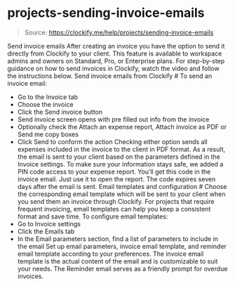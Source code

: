 # projects-sending-invoice-emails

> Source: https://clockify.me/help/projects/sending-invoice-emails

Send invoice emails
After creating an invoice you have the option to send it directly from Clockify to your client.
This feature is available to workspace admins and owners on Standard, Pro, or Enterprise plans.
For step-by-step guidance on how to send invoices in Clockify, watch the video and follow the instructions below.
Send invoice emails from Clockify #
To send an invoice email:
- Go to the Invoice tab
- Choose the invoice
- Click the Send invoice button
- Send invoice screen opens with pre filled out info from the invoice
- Optionally check the Attach an expense report, Attach invoice as PDF or Send me copy boxes
- Click Send to conform the action
Checking either option sends all expenses included in the invoice to the client in PDF format.
As a result, the email is sent to your client based on the parameters defined in the Invoice settings.
To make sure your information stays safe, we added a PIN code access to your expense report. You’ll get this code in the invoice email. Just use it to open the report. The code expires seven days after the email is sent.
Email templates and configuration #
Choose the corresponding email template which will be sent to your client when you send them an invoice through Clockify.
For projects that require frequent invoicing, email templates can help you keep a consistent format and save time.
To configure email templates:
- Go to Invoice settings
- Click the Emails tab
- In the Email parameters section, find a list of parameters to include in the email
Set up email parameters, invoice email template, and reminder email template according to your preferences.
The invoice email template is the actual content of the email and is customizable to suit your needs.
The Reminder email serves as a friendly prompt for overdue invoices.